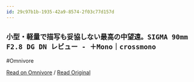 ```yaml
---
id: 29c97b1b-1935-42a9-8574-2f03c77d157d
---
```


## `小型・軽量で描写も妥協しない最高の中望遠。SIGMA 90mm F2.8 DG DN レビュー - ＋Mono｜crossmono`
#Omnivore

[Read on Omnivore](https://omnivore.app/me/sigma-90-mm-f-2-8-dg-dn-mono-crossmono-19096be4a99) / [Read Original](https://crossmono.com/sigma-90mm-f2-8-review/)


